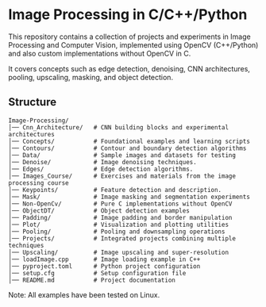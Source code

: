 # Image Processing in C/C++/Python

This repository contains a collection of projects and experiments in Image Processing and Computer Vision, implemented using OpenCV (C++/Python) and also custom implementations without OpenCV in C.  

It covers concepts such as edge detection, denoising, CNN architectures, pooling, upscaling, masking, and object detection.  

## Structure

```plaintext
Image-Processing/
│── Cnn_Architecture/   # CNN building blocks and experimental architectures
│── Concepts/           # Foundational examples and learning scripts
│── Contours/           # Contour and boundary detection algorithms
│── Data/               # Sample images and datasets for testing
│── Denoise/            # Image denoising techniques.
│── Edges/              # Edge detection algorithms.
│── Images_Course/      # Exercises and materials from the image processing course
│── Keypoints/          # Feature detection and description.
│── Mask/               # Image masking and segmentation experiments
│── Non-OpenCv/         # Pure C implementations without OpenCV
│── ObjectDT/           # Object detection examples
│── Padding/            # Image padding and border manipulation
│── Plot/               # Visualization and plotting utilities
│── Pooling/            # Pooling and downsampling operations
│── Projects/           # Integrated projects combining multiple techniques
│── Upscaling/          # Image upscaling and super-resolution
│── loadImage.cpp       # Image loading example in C++
│── pyproject.toml      # Python project configuration
│── setup.cfg           # Setup configuration file
│── README.md           # Project documentation
```

Note: All examples have been tested on Linux.
